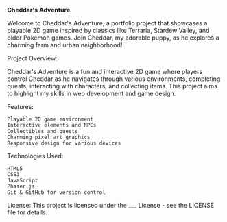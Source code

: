 **Cheddar's Adventure**

Welcome to Cheddar's Adventure, a portfolio project that showcases a playable 2D game inspired by classics like Terraria, Stardew Valley, and older Pokémon games. Join Cheddar, my adorable puppy, as he explores a charming farm and urban neighborhood!



Project Overview:

Cheddar's Adventure is a fun and interactive 2D game where players control Cheddar as he navigates through various environments, completing quests, interacting with characters, and collecting items. This project aims to highlight my skills in web development and game design.



Features:

    Playable 2D game environment
    Interactive elements and NPCs
    Collectibles and quests
    Charming pixel art graphics
    Responsive design for various devices



Technologies Used:

    HTML5
    CSS3
    JavaScript
    Phaser.js
    Git & GitHub for version control


License:
This project is licensed under the ___ License - see the LICENSE file for details.
